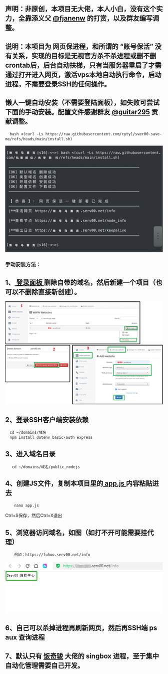   ##  声明：非原创，本项目无大佬，本人小白，没有这个实力，全靠添义父 [@fjanenw](https://github.com/Qwsudo) 的打赏，以及群友编写调整。

  ##  说明：本项目为 网页保进程，和所谓的 “账号保活” 没有关系，实现的目标是无视官方杀不杀进程或删不删crontab后，后台自动扶梯，只有当服务器重启了才需通过打开进入网页，激活vps本地自动执行命令，启动进程，不需要登录SSH的任何操作。
  
  ##  懒人一键自动安装（不需要登陆面板），如失败可尝试下面的手动安装。配置文件感谢群友 [@guitar295](https://t.me/guitar295) 贡献调整。
      bash <(curl -Ls https://raw.githubusercontent.com/ryty1/sver00-save-me/refs/heads/main/install.sh)

![Image Description](https://github.com/ryty1/alist-log/blob/main/github_images/0.jpg?raw=true)

  ### 手动安装方法：
  ## 1、[ 登录面板 ](https://panel.serv00.com) 删除自带的域名，然后新建一个项目（也可以不删除直接新创建）。
![Image Description](https://github.com/ryty1/alist-log/blob/main/github_images/1.png?raw=true)
       
  ## 2、登录SSH客户端安装依赖
      cd ~/domains/域名
      npm install dotenv basic-auth express

  ## 3、进入域名目录
       cd ~/domains/域名/public_nodejs
       
  ## 4、创建JS文件，复制本项目里的[ app.js ](https://github.com/ryty1/sver00-keeps-alive/blob/main/app.js)内容粘贴进去
        nano app.js

 Ctrl+S保存，然后Ctrl+X退出

  ## 5、浏览器访问域名，如图（如打不开可能需要挂代理）
        例如：https://fuhuo.serv00.net/info
![Image Description](https://github.com/ryty1/alist-log/blob/main/github_images/3.png?raw=true)

  ## 6、自己可以杀掉进程再刷新网页，然后再SSH端 ps aux 查询进程
  
  ## 7、默认只有 [饭奇骏](https://github.com/frankiejun/serv00-play) 大佬的 singbox 进程，至于集中自动化管理需要自己开发。
        
